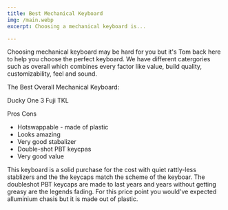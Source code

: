 ```yaml
---
title: Best Mechanical Keyboard
img: /main.webp
excerpt: Choosing a mechanical keyboard is...

---
```


  Choosing mechanical keyboard may be hard for you but it's Tom back here to help you choose the perfect 
keyboard. We have different catergories such as overall which combines every factor like value, build quality,
customizability, feel and sound. 

The Best Overall Mechanical Keyboard:

   Ducky One 3 Fuji TKL 
   
   Pros                         Cons
 
 - Hotswappable                - made of plastic 
 - Looks amazing 
 - Very good stabalizer
 - Double-shot PBT keycpas
 - Very good value
  
  This keyboard is a solid purchase for the cost with quiet rattly-less stablizers and the the keycaps match 
 the scheme of the keyboar. The doubleshot PBT keycaps are made to last years and years without getting 
 greasy are the legends fading. For this price point you would've expected alluminium chasis but it is made 
 out of plastic. 
